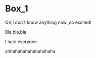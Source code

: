# Box_1
OK,I don`t know anything now ,so excited!


Bla,bla,bla

I hate everyone

ahhahahahahahahahaha
